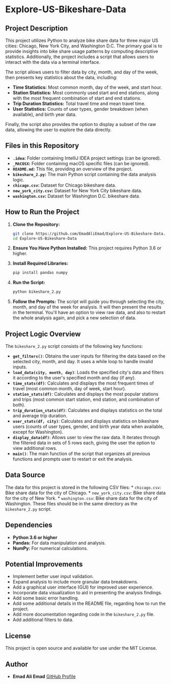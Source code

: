 # Explore-US-Bikeshare-Data

## Project Description

This project utilizes Python to analyze bike share data for three major US cities: Chicago, New York City, and Washington D.C. The primary goal is to provide insights into bike share usage patterns by computing descriptive statistics. Additionally, the project includes a script that allows users to interact with the data via a terminal interface.

The script allows users to filter data by city, month, and day of the week, then presents key statistics about the data, including:

*   **Time Statistics:** Most common month, day of the week, and start hour.
*   **Station Statistics:** Most commonly used start and end stations, along with the most frequent combination of start and end stations.
*   **Trip Duration Statistics:** Total travel time and mean travel time.
*   **User Statistics:** Counts of user types, gender breakdown (when available), and birth year data.

Finally, the script also provides the option to display a subset of the raw data, allowing the user to explore the data directly.

## Files in this Repository

*   **`.idea`:** Folder containing IntelliJ IDEA project settings (can be ignored).
*   **`_MACOSX`:** Folder containing macOS specific files (can be ignored).
*   **`README.md`:** This file, providing an overview of the project.
*   **`bikeshare_2.py`:** The main Python script containing the data analysis logic.
*   **`chicago.csv`:** Dataset for Chicago bikeshare data.
*   **`new_york_city.csv`:** Dataset for New York City bikeshare data.
*   **`washington.csv`:** Dataset for Washington D.C. bikeshare data.

## How to Run the Project

1.  **Clone the Repository:**
    ```bash
    git clone https://github.com/EmadAliEmad/Explore-US-Bikeshare-Data.git
    cd Explore-US-Bikeshare-Data
    ```

2.  **Ensure You Have Python Installed:** This project requires Python 3.6 or higher.

3.  **Install Required Libraries:**
    ```bash
    pip install pandas numpy
    ```

4.  **Run the Script:**
    ```bash
    python bikeshare_2.py
    ```
5.  **Follow the Prompts:** The script will guide you through selecting the city, month, and day of the week for analysis.  It will then present the results in the terminal. You'll have an option to view raw data, and also to restart the whole analysis again, and pick a new selection of data.

## Project Logic Overview

The `bikeshare_2.py` script consists of the following key functions:

*   **`get_filters()`**: Obtains the user inputs for filtering the data based on the selected city, month, and day. It uses a while loop to handle invalid inputs.
*   **`load_data(city, month, day)`**: Loads the specified city's data and filters it according to the user's specified month and day (if any).
*   **`time_stats(df)`**: Calculates and displays the most frequent times of travel (most common month, day of week, start hour).
*   **`station_stats(df)`**:  Calculates and displays the most popular stations and trips (most common start station, end station, and combination of both).
*  **`trip_duration_stats(df)`**: Calculates and displays statistics on the total and average trip duration.
*   **`user_stats(df, city)`**: Calculates and displays statistics on bikeshare users (counts of user types, gender, and birth year data when available, except for Washington).
*    **`display_data(df)`**: Allows user to view the raw data. It iterates through the filtered data in sets of 5 rows each, giving the user the option to view additional rows.
*   **`main()`**: The main function of the script that organizes all previous functions and prompts user to restart or exit the analysis.

## Data Source

The data for this project is stored in the following CSV files:
    * `chicago.csv`: Bike share data for the city of Chicago.
    * `new_york_city.csv`: Bike share data for the city of New York.
    * `washington.csv`: Bike share data for the city of Washington.
These files should be in the same directory as the `bikeshare_2.py` script.

## Dependencies

*   **Python 3.6 or higher**
*   **Pandas:** For data manipulation and analysis.
*   **NumPy:** For numerical calculations.

## Potential Improvements

*   Implement better user input validation.
*   Expand analysis to include more granular data breakdowns.
*   Add a graphical user interface (GUI) for improved user experience.
*   Incorporate data visualization to aid in presenting the analysis findings.
*   Add some basic error handling.
*   Add some additional details in the README file, regarding how to run the project.
*   Add more documentation regarding code in the `bikeshare_2.py` file.
*   Add additional filters to data.

## License

This project is open source and available for use under the MIT License.

## Author

*   **Emad Ali Emad**
    [GitHub Profile](https://github.com/EmadAliEmad)
